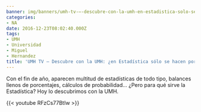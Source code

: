 ```yaml
---
banner: img/banners/umh-tv-–-descubre-con-la-umh-en-estadistica-solo-se-hacen-porcentajes.jpg
categories:
- NA
date: 2016-12-23T08:02:40.000Z
tags:
- UMH
- Universidad
- Miguel
- Hernandez
title: 'UMH TV – Descubre con la UMH: ¿en Estadística sólo se hacen porcentajes?'
---
```


Con el fin de año, aparecen multitud de estadísticas de todo tipo, balances llenos de porcentajes, cálculos de probabilidad… ¿Pero para qué sirve la Estadística? Hoy lo descubrimos con la UMH.

{{< youtube RFzCs77BtIw >}}
